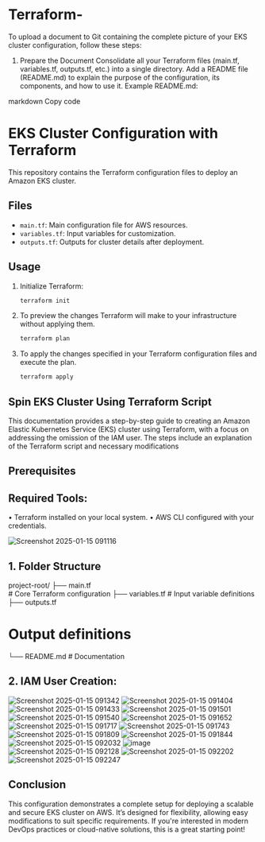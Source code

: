 # Terraform-


To upload a document to Git containing the complete picture of your EKS cluster configuration, follow these steps:

1. Prepare the Document
Consolidate all your Terraform files (main.tf, variables.tf, outputs.tf, etc.) into a single directory.
Add a README file (README.md) to explain the purpose of the configuration, its components, and how to use it.
Example README.md:

markdown
Copy code
# EKS Cluster Configuration with Terraform

This repository contains the Terraform configuration files to deploy an Amazon EKS cluster.

## Files
- `main.tf`: Main configuration file for AWS resources.
- `variables.tf`: Input variables for customization.
- `outputs.tf`: Outputs for cluster details after deployment.

## Usage
1. Initialize Terraform:
   ```bash
   terraform init
2. To preview the changes Terraform will make to your infrastructure without applying them.
   ```bash
   terraform plan
3. To apply the changes specified in your Terraform configuration files and execute the plan.
   ```bash
   terraform apply


## Spin EKS Cluster Using Terraform Script 
This documentation provides a step-by-step guide to creating an Amazon Elastic Kubernetes Service (EKS) cluster using Terraform, with a focus on addressing the omission of the IAM user. The steps include an explanation of the Terraform script and necessary modifications 
## Prerequisites 
## Required Tools: 
• Terraform installed on your local system. 
• AWS CLI configured with your credentials.

![Screenshot 2025-01-15 091116](https://github.com/user-attachments/assets/1079314d-978e-49a6-890a-92d50d05582c)

## 1. Folder Structure 
project-root/ 
├── main.tf       
     # Core Terraform configuration 
├── variables.tf       # Input variable definitions 
├── outputs.tf       
  # Output definitions 
└── README.md          # Documentation 
## 2. IAM User Creation:

![Screenshot 2025-01-15 091342](https://github.com/user-attachments/assets/3544effb-673d-4b27-a82a-5e638e5887ca)
![Screenshot 2025-01-15 091404](https://github.com/user-attachments/assets/dc6fc1b1-90cb-4e5b-a86c-a61559ba6426)
![Screenshot 2025-01-15 091433](https://github.com/user-attachments/assets/6e65d867-8672-4046-a7c4-32c082c455e9)
![Screenshot 2025-01-15 091501](https://github.com/user-attachments/assets/2ed1d5f2-40ed-49c3-a9a8-c84a202cbba1)
![Screenshot 2025-01-15 091540](https://github.com/user-attachments/assets/877aa2a8-e279-409e-93bd-6254b5819e99)
![Screenshot 2025-01-15 091652](https://github.com/user-attachments/assets/1b3509e4-c660-464e-92d5-5b141814d2f4)
![Screenshot 2025-01-15 091717](https://github.com/user-attachments/assets/314791a1-9d85-4711-802d-fe86fec279d8)
![Screenshot 2025-01-15 091743](https://github.com/user-attachments/assets/46895b8b-c9d1-471b-a874-a6e9ec4559e5)
![Screenshot 2025-01-15 091809](https://github.com/user-attachments/assets/ab02c299-f116-41ac-ad17-dfa4e8073293)
![Screenshot 2025-01-15 091844](https://github.com/user-attachments/assets/74022056-c68e-4973-9bff-e5e7407a5a0c)
![Screenshot 2025-01-15 092032](https://github.com/user-attachments/assets/14b1aff7-6546-48fd-a521-cf01b0408046)
![image](https://github.com/user-attachments/assets/948b88bd-42ac-4418-a352-38f109f93196)
![Screenshot 2025-01-15 092128](https://github.com/user-attachments/assets/b947e586-27b5-4f5b-b18d-b679adf4a01f)
![Screenshot 2025-01-15 092202](https://github.com/user-attachments/assets/0eff68c3-d9d9-4203-9e85-dcd5e2397b34)
![Screenshot 2025-01-15 092247](https://github.com/user-attachments/assets/77b3c142-8670-46ea-8a2b-c3fb267f09fd)

## Conclusion 
This configuration demonstrates a complete setup for deploying a scalable and secure EKS cluster on AWS. It’s designed for flexibility, allowing easy modifications to suit specific requirements. If you're interested in modern DevOps practices or cloud-native solutions, this is a great starting point!
















